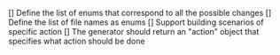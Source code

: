 [] Define the list of enums that correspond to all the possible changes
[] Define the list of file names as enums
[] Support building scenarios of specific action
[] The generator should return an "action" object that specifies what action should be done
